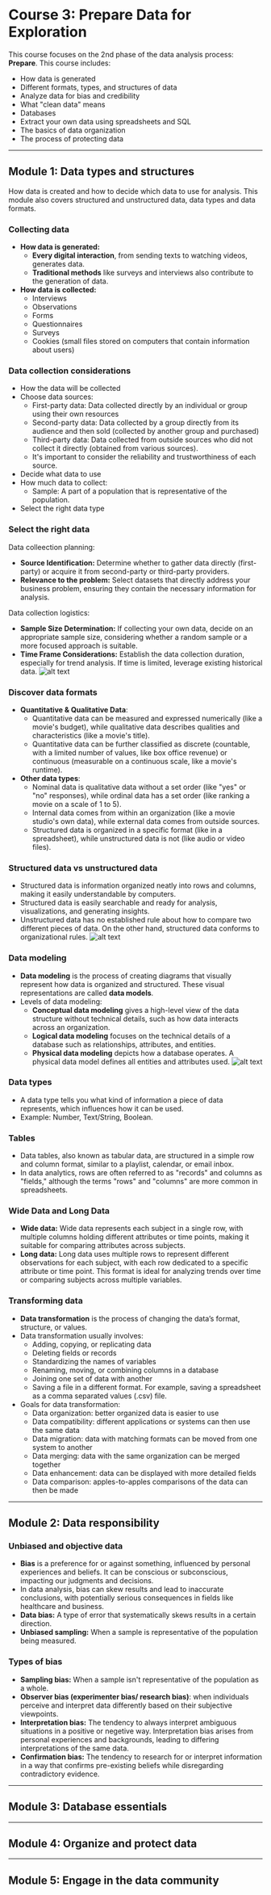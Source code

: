 # Course 3: Prepare Data for Exploration

This course focuses on the 2nd phase of the data analysis process: **Prepare**. This course includes:
- How data is generated 
- Different formats, types, and structures of data
- Analyze data for bias and credibility
- What "clean data" means
- Databases
- Extract your own data using spreadsheets and SQL
- The basics of data organization
- The process of protecting data

----
## Module 1: Data types and structures

How data is created and how to decide which data to use for analysis. This module also covers structured and unstructured data, data types and data formats.

### Collecting data
- **How data is generated:**
    - **Every digital interaction**, from sending texts to watching videos, generates data.
    - **Traditional methods** like surveys and interviews also contribute to the generation of data.
- **How data is collected:**
    - Interviews
    - Observations
    - Forms
    - Questionnaires
    - Surveys
    - Cookies (small files stored on computers that contain information about users)

### Data collection considerations
- How the data will be collected
- Choose data sources:
    - First-party data: Data collected directly by an individual or group using their own resources
    - Second-party data: Data collected by a group directly from its audience and then sold (collected by another group and purchased)
    - Third-party data: Data collected from outside sources who did not collect it directly (obtained from various sources).
    - It's important to consider the reliability and trustworthiness of each source.
- Decide what data to use
- How much data to collect:
    - Sample: A part of a population that is representative of the population.
- Select the right data type

### Select the right data

Data colleection planning:
- **Source Identification:** Determine whether to gather data directly (first-party) or acquire it from second-party or third-party providers.
- **Relevance to the problem:** Select datasets that directly address your business problem, ensuring they contain the necessary information for analysis.

Data collection logistics:
- **Sample Size Determination:** If collecting your own data, decide on an appropriate sample size, considering whether a random sample or a more focused approach is suitable.
- **Time Frame Considerations:** Establish the data collection duration, especially for trend analysis. If time is limited, leverage existing historical data.
![alt text](image-1.png)

### Discover data formats
- **Quantitative & Qualitative Data**:
    - Quantitative data can be measured and expressed numerically (like a movie's budget), while qualitative data describes qualities and characteristics (like a movie's title).
    - Quantitative data can be further classified as discrete (countable, with a limited number of values, like box office revenue) or continuous (measurable on a continuous scale, like a movie's runtime).
- **Other data types**:
    - Nominal data is qualitative data without a set order (like "yes" or "no" responses), while ordinal data has a set order (like ranking a movie on a scale of 1 to 5).
    - Internal data comes from within an organization (like a movie studio's own data), while external data comes from outside sources.
    - Structured data is organized in a specific format (like in a spreadsheet), while unstructured data is not (like audio or video files).

### Structured data vs unstructured data
- Structured data is information organized neatly into rows and columns, making it easily understandable by computers.
- Structured data is easily searchable and ready for analysis, visualizations, and generating insights.
- Unstructured data has no established rule about how to compare two different pieces of data. On the other hand, structured data conforms to organizational rules.
![alt text](image-2.png)

### Data modeling
- **Data modeling** is the process of creating diagrams that visually represent how data is organized and structured.  These visual representations are called **data models**. 
- Levels of data modeling:
    - **Conceptual data modeling** gives a high-level view of the data structure without technical details, such as how data interacts across an organization. 
    - **Logical data modeling** focuses on the technical details of a database such as relationships, attributes, and entities.
    - **Physical data modeling** depicts how a database operates. A physical data model defines all entities and attributes used. 
    ![alt text](image-3.png)

### Data types
- A data type tells you what kind of information a piece of data represents, which influences how it can be used.
- Example: Number, Text/String, Boolean.

### Tables
- Data tables, also known as tabular data, are structured in a simple row and column format, similar to a playlist, calendar, or email inbox.
- In data analytics, rows are often referred to as "records" and columns as "fields," although the terms "rows" and "columns" are more common in spreadsheets.

### Wide Data and Long Data
- **Wide data:** Wide data represents each subject in a single row, with multiple columns holding different attributes or time points, making it suitable for comparing attributes across subjects.
- **Long data:** Long data uses multiple rows to represent different observations for each subject, with each row dedicated to a specific attribute or time point. This format is ideal for analyzing trends over time or comparing subjects across multiple variables.

### Transforming data
- **Data transformation** is the process of changing the data’s format, structure, or values. 
- Data transformation usually involves:
    - Adding, copying, or replicating data 
    - Deleting fields or records 
    - Standardizing the names of variables
    - Renaming, moving, or combining columns in a database
    - Joining one set of data with another
    - Saving a file in a different format. For example, saving a spreadsheet as a comma separated values (.csv) file.
- Goals for data transformation:
    - Data organization: better organized data is easier to use
    - Data compatibility: different applications or systems can then use the same data
    - Data migration: data with matching formats can be moved from one system to another
    - Data merging: data with the same organization can be merged together
    - Data enhancement: data can be displayed with more detailed fields 
    - Data comparison: apples-to-apples comparisons of the data can then be made 

----
## Module 2: Data responsibility
### Unbiased and objective data
- **Bias** is a preference for or against something, influenced by personal experiences and beliefs. It can be conscious or subconscious, impacting our judgments and decisions.
- In data analysis, bias can skew results and lead to inaccurate conclusions, with potentially serious consequences in fields like healthcare and business.
- **Data bias:** A type of error that systematically skews results in a certain direction.
- **Unbiased sampling:** When a sample is representative of the population being measured.

### Types of bias
- **Sampling bias:** When a sample isn't representative of the population as a whole.
- **Observer bias (experimenter bias/ research bias)**: when individuals perceive and interpret data differently based on their subjective viewpoints.
- **Interpretation bias:** The tendency to always interpret ambiguous situations in a positive or negetive way. Interpretation bias arises from personal experiences and backgrounds, leading to differing interpretations of the same data.
- **Confirmation bias:** The tendency to research for or interpret information in a way that confirms pre-existing beliefs while disregarding contradictory evidence.
----
## Module 3: Database essentials

----
## Module 4: Organize and protect data

----
## Module 5: Engage in the data community